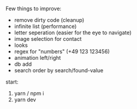 Few things to improve:
 - remove dirty code (cleanup)
 - infinite list (performance)
 - letter seperation (easier for the eye to navigate)
 - image selection for contact
 - looks
 - regex for "numbers" (+49 123 123456)
 - animation left/right
 - db add
 - search order by search/found-value


start:
 1. yarn / npm i
 2. yarn dev